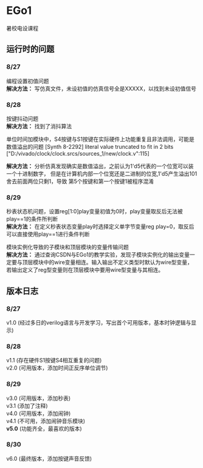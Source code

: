 # EGo1
暑校电设课程

## 运行时的问题

### 8/27<br>
 编程设置初值问题<br>
__解决方法：__ 写仿真文件，未设初值的仿真信号全是XXXXX，以找到未设初值信号
### 8/28<br>
 按键抖动问题<br>
__解决方法：__ 找到了消抖算法


 单位时间加模块中，S4按键与S1按键在实际硬件上功能重复且非法调用，可能是数值溢出的问题
 [Synth 8-2292] literal value truncated to fit in 2 bits ["D:/vivado/clock/clock.srcs/sources_1/new/clock.v":115]<br>

__解决方法：__ 分析仿真发现确实是数值溢出，之前认为1'd5代表的一个位宽可以装一个十进制数字，
 但是在计算机内部一个位宽还是二进制的位宽,1'd5产生溢出101舍去前面两位只剩1，导致
第5个按键和第一个按键1被程序混淆
### 8/29<br>
 秒表状态机问题，设置reg[1:0]play变量初值为0时，play变量取反后无法被play==1的条件所判断<br>
__解决方法：__ 在定义秒表状态变量play时选择定义单字节变量reg play=0，取反后可以直接使用play==1进行条件判断<br>

模块实例化导致的子模块和顶层模块的变量传输问题<br>
__解决方法：__ 通过查询CSDN与EGo1的教学实验，发现子模块实例化的输出变量一定要与顶层模块中的wire变量相连。输入输出不定义类型时默认为wire型变量，
若输出定义了reg型变量则在顶层模块中要用wire型变量与其相连。<br>

## 版本日志
### 8/27 <br>
v1.0 (经过多日的verilog语言与开发学习，写出首个可用版本，基本时钟逻辑与显示)<br>
### 8/28 
v1.1 (存在硬件S1按键S4相互重复的问题)<br>
v2.0 (可用版本，添加时间正反序单位调节)<br>
### 8/29 <BR>
v3.0 (可用版本，添加秒表)<br>
v3.1 (添加了注释)<br>
v4.0 (可用版本，添加闹钟)<br>
v4.1 (不可用，添加闹钟音乐模块)<br>
__v5.0__  (功能齐全，最喜欢的版本)<br>

### 8/30 <BR>
v6.0 (最终版本，添加按键声音反馈)<br>